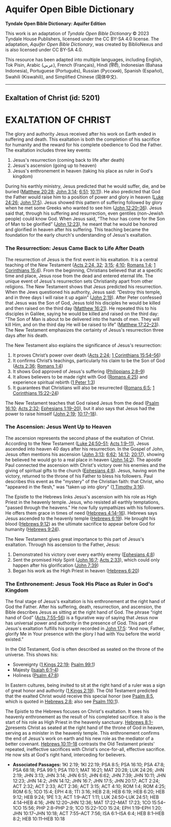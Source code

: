 # Aquifer Open Bible Dictionary

**Tyndale Open Bible Dictionary: Aquifer Edition**

This work is an adaptation of *Tyndale Open Bible Dictionary* © 2023 Tyndale House Publishers, licensed under the CC BY\-SA 4\.0 license. The adaptation, *Aquifer Open Bible Dictionary*, was created by BiblioNexus and is also licensed under CC BY\-SA 4\.0\.

This resource has been adapted into multiple languages, including English, Tok Pisin, Arabic (عربي), French (Français), Hindi (हिंदी), Indonesian (Bahasa Indonesia), Portuguese (Português), Russian (Русский), Spanish (Español), Swahili (Kiswahili), and Simplified Chinese (简体中文).



--------------------------------

## Exaltation of Christ (id: 5201)

EXALTATION OF CHRIST
====================

The glory and authority Jesus received after his work on Earth ended in suffering and death. This exaltation is both the completion of his sacrifice for humanity and the reward for his complete obedience to God the Father. The exaltation includes three key events: 

1. Jesus's resurrection (coming back to life after death)
2. Jesus's ascension (going up to heaven)
3. Jesus's enthronement in heaven (taking his place as ruler in God's kingdom)

During his earthly ministry, Jesus predicted that he would suffer, die, and be buried ([Matthew 20:28](https://ref.ly/Matt20:28); [John 3:14](https://ref.ly/John3:14); [6:51](https://ref.ly/John6:51); [10:11](https://ref.ly/John10:11)). He also predicted that God the Father would raise him to a position of power and glory in heaven ([Luke 24:26](https://ref.ly/Luke24:26); [John 17:5](https://ref.ly/John17:5)). Jesus showed this pattern of suffering followed by glory when he met some Greeks who wanted to see him ([John 12:20](https://ref.ly/John12:20-John12:36)[–](https://ref.ly/John12:20-John12:36)[36](https://ref.ly/John12:20-John12:36)). Jesus said that, through his suffering and resurrection, even gentiles (non\-Jewish people) could know God. When Jesus said, “The hour has come for the Son of Man to be glorified” ([John 12:23](https://ref.ly/John12:23)), he meant that he would be honored and glorified in heaven after his suffering. This teaching became the foundation for the early church's understanding of Jesus's exaltation.

### The Resurrection: Jesus Came Back to Life After Death

The resurrection of Jesus is the first event in his exaltation. It is a central teaching of the New Testament ([Acts 2:24, 32](https://ref.ly/Acts2:24,Acts2:32); [3:15](https://ref.ly/Acts3:15); [4:10](https://ref.ly/Acts4:10); [Romans 1:4](https://ref.ly/Rom1:4); [1 Corinthians 15:4](https://ref.ly/1Cor15:4)). From the beginning, Christians believed that at a specific time and place, Jesus rose from the dead and entered eternal life. The unique event of Jesus's resurrection sets Christianity apart from other religions. The New Testament shows that Jesus predicted his resurrection. When the Jews questioned his authority, Jesus said: “Destroy this temple, and in three days I will raise it up again” ([John 2:19](https://ref.ly/John2:19)). After Peter confessed that Jesus was the Son of God, Jesus told his disciples he would be killed and then raised on the third day ([Matthew 16:21](https://ref.ly/Matt16:21)). He repeated this to his disciples in Galilee, saying he would be killed and raised on the third day: “The Son of Man is about to be delivered into the hands of men. They will kill Him, and on the third day He will be raised to life” ([Matthew 17:22](https://ref.ly/Matt17:22-Matt17:23)[–](https://ref.ly/Matt17:22-Matt17:23)[23](https://ref.ly/Matt17:22-Matt17:23)). The New Testament emphasizes the certainty of Jesus's resurrection three days after his death.

The New Testament also explains the significance of Jesus's resurrection:

1. It proves Christ’s power over death ([Acts 2:24](https://ref.ly/Acts2:24); [1 Corinthians 15:54](https://ref.ly/1Cor15:54-1Cor15:56)[–](https://ref.ly/1Cor15:54-1Cor15:56)[56](https://ref.ly/1Cor15:54-1Cor15:56))
2. It confirms Christ’s teachings, particularly his claim to be the Son of God ([Acts 2:36](https://ref.ly/Acts2:36); [Romans 1:4](https://ref.ly/Rom1:4))
3. It shows God approved of Jesus's suffering ([Philippians 2:8](https://ref.ly/Phil2:8-Phil2:9)[–](https://ref.ly/Phil2:8-Phil2:9)[9](https://ref.ly/Phil2:8-Phil2:9))
4. It allows believers to be made right with God ([Romans 4:25](https://ref.ly/Rom4:25)) and experience spiritual rebirth ([1 Peter 1:3](https://ref.ly/1Pet1:3))
5. It guarantees that Christians will also be resurrected ([Romans 6:5](https://ref.ly/Rom6:5); [1 Corinthians 15:22](https://ref.ly/1Cor15:22-1Cor15:24)[–](https://ref.ly/1Cor15:22-1Cor15:24)[24](https://ref.ly/1Cor15:22-1Cor15:24))

The New Testament teaches that God raised Jesus from the dead ([Psalm 16:10](https://ref.ly/Ps16:10); [Acts 2:32](https://ref.ly/Acts2:32); [Ephesians 1:19](https://ref.ly/Eph1:19-Eph1:20)[–](https://ref.ly/Eph1:19-Eph1:20)[20](https://ref.ly/Eph1:19-Eph1:20)), but it also says that Jesus had the power to raise himself ([John 2:19](https://ref.ly/John2:19); [10:17](https://ref.ly/John10:17-John10:18)[–](https://ref.ly/John10:17-John10:18)[18](https://ref.ly/John10:17-John10:18)).

### The Ascension: Jesus Went Up to Heaven

The ascension represents the second phase of the exaltation of Christ. According to the New Testament ([Luke 24:50](https://ref.ly/Luke24:50-Luke24:51)[–](https://ref.ly/Luke24:50-Luke24:51)[51](https://ref.ly/Luke24:50-Luke24:51); [Acts 1:9](https://ref.ly/Acts1:9-Acts1:11)[–](https://ref.ly/Acts1:9-Acts1:11)[11](https://ref.ly/Acts1:9-Acts1:11)), Jesus ascended into heaven 40 days after his resurrection. In the Gospel of John, Jesus often mentions his ascension ([John 3:13](https://ref.ly/John3:13); [6:62](https://ref.ly/John6:62); [14:12](https://ref.ly/John14:12); [20:17](https://ref.ly/John20:17)), showing he believed he would go to a real place in heaven ([John 14:2](https://ref.ly/John14:2)). The apostle Paul connected the ascension with Christ's victory over his enemies and the giving of spiritual gifts to the church ([Ephesians 4:8](https://ref.ly/Eph4:8)). Jesus, having won the victory, returned to the throne of his Father to bless his followers. Paul describes this event as the "mystery" of the Christian faith: that Christ, who "appeared in the flesh," was "taken up into glory" ([1 Timothy 3:16](https://ref.ly/1Tim3:16)).

The Epistle to the Hebrews links Jesus's ascension with his role as High Priest in the heavenly temple. Jesus, who resisted all earthly temptations, "passed through the heavens." He now fully sympathizes with his followers. He offers them grace in times of need ([Hebrews 4:14](https://ref.ly/Heb4:14-Heb4:16)[–](https://ref.ly/Heb4:14-Heb4:16)[16](https://ref.ly/Heb4:14-Heb4:16)). Hebrews says Jesus ascended to the heavenly temple ([Hebrews 6:19](https://ref.ly/Heb6:19)). He brought his blood ([Hebrews 9:12](https://ref.ly/Heb9:12)) as the ultimate sacrifice to appear before God for humanity ([Hebrews 9:24](https://ref.ly/Heb9:24)).

The New Testament gives great importance to this part of Jesus's exaltation. Through his ascension to the Father, Jesus:

1. Demonstrated his victory over every earthly enemy ([Ephesians 4:8](https://ref.ly/Eph4:8))
2. Sent the promised Holy Spirit ([John 16:7](https://ref.ly/John16:7); [Acts 2:33](https://ref.ly/Acts2:33)), which could only happen after his glorification ([John 7:39](https://ref.ly/John7:39))
3. Began his work as the High Priest in heaven ([Hebrews 6:20](https://ref.ly/Heb6:20))

### The Enthronement: Jesus Took His Place as Ruler in God's Kingdom

The final stage of Jesus's exaltation is his enthronement at the right hand of God the Father. After his suffering, death, resurrection, and ascension, the Bible describes Jesus as sitting at the right hand of God. The phrase “right hand of God” ([Acts 7:55](https://ref.ly/Acts7:55-Acts7:56)[–](https://ref.ly/Acts7:55-Acts7:56)[56](https://ref.ly/Acts7:55-Acts7:56)) is a figurative way of saying that Jesus now has universal power and authority in the presence of God. This part of Jesus's exaltation fulfills his prayer recorded in [John 17:5](https://ref.ly/John17:5): “And now, Father, glorify Me in Your presence with the glory I had with You before the world existed.”

In the Old Testament, God is often described as seated on the throne of the universe. This shows his: 

* Sovereignty ([1 Kings 22:19](https://ref.ly/1Kgs22:19); [Psalm 99:1](https://ref.ly/Ps99:1))
* Majesty ([Isaiah 6:1](https://ref.ly/Isa6:1-Isa6:4)[–](https://ref.ly/Isa6:1-Isa6:4)[4](https://ref.ly/Isa6:1-Isa6:4))
* Holiness ([Psalm 47:8](https://ref.ly/Ps47:8))

In Eastern cultures, being invited to sit at the right hand of a ruler was a sign of great honor and authority ([1 Kings 2:19](https://ref.ly/1Kgs2:19)). The Old Testament predicted that the exalted Christ would receive this special honor (see [Psalm 8:5](https://ref.ly/Ps8:5), which is quoted in [Hebrews 2:8](https://ref.ly/Heb2:8); also see [Psalm 110:1](https://ref.ly/Ps110:1)).

The Epistle to the Hebrews focuses on Christ's exaltation. It sees his heavenly enthronement as the result of his completed sacrifice. It also is the start of his role as High Priest in the heavenly sanctuary. [Hebrews 8:1](https://ref.ly/Heb8:1-Heb8:2)[–](https://ref.ly/Heb8:1-Heb8:2)[2](https://ref.ly/Heb8:1-Heb8:2)presents Christ as seated at the right hand of the throne of God in heaven, serving as a minister in the heavenly temple. This enthronement confirms the end of Jesus's work on earth and his new role as the mediator of a better covenant. [Hebrews 10:11](https://ref.ly/Heb10:11-Heb10:18)[–](https://ref.ly/Heb10:11-Heb10:18)[18](https://ref.ly/Heb10:11-Heb10:18) contrasts the Old Testament priests' repeated, ineffective sacrifices with Christ's once\-for\-all, effective sacrifice. He now sits at God's right hand, interceding for believers.

* **Associated Passages:** 1KI 2:19; 1KI 22:19; PSA 8:5; PSA 16:10; PSA 47:8; PSA 68:18; PSA 99:1; PSA 110:1; MAT 16:21; MAT 20:28; LUK 24:26; JHN 2:19; JHN 3:13; JHN 3:14; JHN 6:51; JHN 6:62; JHN 7:39; JHN 10:11; JHN 12:23; JHN 14:2; JHN 14:12; JHN 16:7; JHN 17:5; JHN 20:17; ACT 2:24; ACT 2:32; ACT 2:33; ACT 2:36; ACT 3:15; ACT 4:10; ROM 1:4; ROM 4:25; ROM 6:5; 1CO 15:4; EPH 4:8; 1TI 3:16; HEB 2:8; HEB 6:19; HEB 6:20; HEB 9:12; HEB 9:24; 1PE 1:3; ACT 1:9–ACT 1:11; LUK 24:50–LUK 24:51; HEB 4:14–HEB 4:16; JHN 12:20–JHN 12:36; MAT 17:22–MAT 17:23; 1CO 15:54–1CO 15:56; PHP 2:8–PHP 2:9; 1CO 15:22–1CO 15:24; EPH 1:19–EPH 1:20; JHN 10:17–JHN 10:18; ACT 7:55–ACT 7:56; ISA 6:1–ISA 6:4; HEB 8:1–HEB 8:2; HEB 10:11–HEB 10:18

